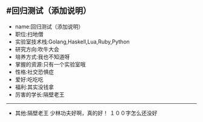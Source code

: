 #回归测试（添加说明）
---

- name:回归测试（添加说明）
- 职位:扫地僧
- 实验室技术栈:Golang,Haskell,Lua,Ruby,Python
- 研究方向:吹牛大会
- 培养方式:我也不知道呀
- 掌握的资源:只有一个实验室哦
- 性格:社交恐惧症
- 爱好:吃吃吃
- 福利:其实没钱拿
- 厉害的学长:隔壁老王
---
- 其他:隔壁老王 少林功夫好啊，真的好！ １００字怎么还没好　　　　　